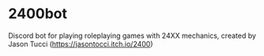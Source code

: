 # 2400bot

Discord bot for playing roleplaying games with 24XX mechanics, created by Jason Tucci (https://jasontocci.itch.io/2400)
